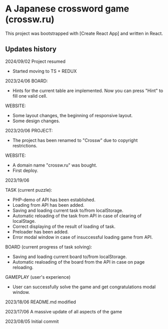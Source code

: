 # A Japanese crossword game (crossw.ru)

This project was bootstrapped with [Create React App] and written in React.

## Updates history

2024/09/02
Project resumed
- Started moving to TS + REDUX

2023/24/06
BOARD:
- Hints for the current table are implemented. Now you can press "Hint" to fill one valid cell.

WEBSITE:
- Some layout changes, the beginning of responsive layout.
- Some design changes.

2023/20/06
PROJECT:
- The project has been renamed to "Crossw" due to copyright restrictions.

WEBSITE:
- A domain name "crossw.ru" was bought. 
- First deploy.

2023/19/06 

TASK (current puzzle):
- PHP-demo of API has been established. 
- Loading from API has been added. 
- Saving and loading current task to/from localStorage.
- Automatic reloading of the task from API in case of clearing of localStage.
- Correct displaying of the result of loading of task.
- Preloader has been added.
- Error modal window in case of insuccessful loading game from API.

BOARD (current progress of task solving):
- Saving and loading current board to/from localStorage.
- Automatic realoading of the board from the API in case on page reloading.

GAMEPLAY (user's experience)
- User can successfully solve the game and get congratulations modal window.


2023/18/06 README.md modified

2023/17/06 A massive update of all aspects of the game

2023/08/05 Initial commit